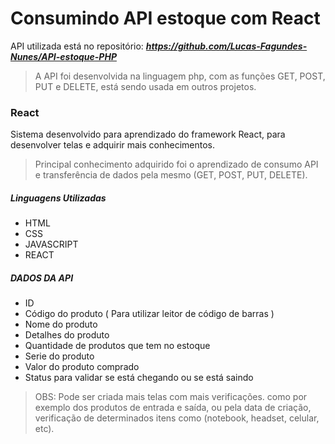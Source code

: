 # Consumindo API estoque com React

API utilizada está no repositório: ***https://github.com/Lucas-Fagundes-Nunes/API-estoque-PHP*** 
> A API foi desenvolvida na linguagem php, com as funções GET, POST, PUT e DELETE, está sendo usada em outros projetos.

### React
Sistema desenvolvido para aprendizado do framework React, para desenvolver telas e adquirir mais conhecimentos.
> Principal conhecimento adquirido foi o aprendizado de consumo API e transferência de dados pela mesmo (GET, POST, PUT, DELETE).

##### Linguagens Utilizadas
* HTML
* CSS
* JAVASCRIPT
* REACT

##### DADOS DA API
* ID
* Código do produto ( Para utilizar leitor de código de barras )
* Nome do produto
* Detalhes do produto
* Quantidade de produtos que tem no estoque
* Serie do produto
* Valor do produto comprado
* Status para validar se está chegando ou se está saindo

> OBS: Pode ser criada mais telas com mais verificações. como por exemplo dos produtos de entrada e saída, ou pela data de criação, verificação de determinados itens como (notebook, headset, celular, etc).

